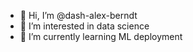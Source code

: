 - 👋 Hi, I’m @dash-alex-berndt
- 👀 I’m interested in data science
- 🌱 I’m currently learning ML deployment

<!---
dash-alex-berndt/dash-alex-berndt is a ✨ special ✨ repository because its `README.md` (this file) appears on your GitHub profile.
You can click the Preview link to take a look at your changes.
--->
